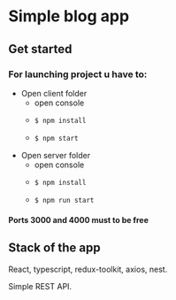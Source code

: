 # Simple blog app

## Get started

### For launching project u have to:

- Open client folder
  - open console
  - ```bash
    $ npm install
    ```
  - ```bash
    $ npm start
    ```
- Open server folder
  - open console
  - ```bash
    $ npm install
    ```
  - ```bash
    $ npm run start
    ```

#### Ports 3000 and 4000 must to be free

## Stack of the app

React, typescript, redux-toolkit, axios, nest.

Simple REST API.
